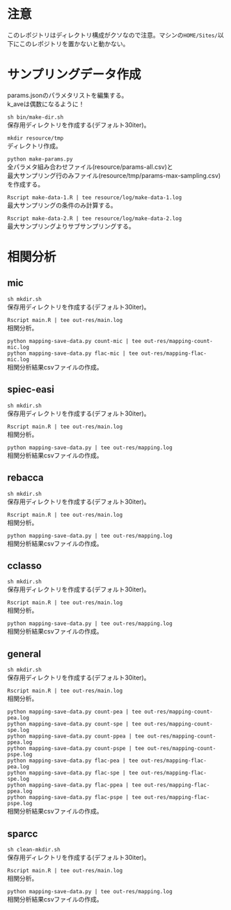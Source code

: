# 注意

このレポジトリはディレクトリ構成がクソなので注意。マシンの`HOME/Sites/`以下にこのレポジトリを置かないと動かない。

# サンプリングデータ作成

params.jsonのパラメタリストを編集する。  
k_aveは偶数になるように！

`sh bin/make-dir.sh`  
保存用ディレクトリを作成する(デフォルト30iter)。

`mkdir resource/tmp`  
ディレクトリ作成。

`python make-params.py`  
全パラメタ組み合わせファイル(resource/params-all.csv)と  
最大サンプリング行のみファイル(resource/tmp/params-max-sampling.csv)を作成する。

`Rscript make-data-1.R | tee resource/log/make-data-1.log`  
最大サンプリングの条件のみ計算する。

`Rscript make-data-2.R | tee resource/log/make-data-2.log`  
最大サンプリングよりサブサンプリングする。


# 相関分析

## mic

`sh mkdir.sh`  
保存用ディレクトリを作成する(デフォルト30iter)。  

`Rscript main.R | tee out-res/main.log`  
相関分析。

`python mapping-save-data.py count-mic | tee out-res/mapping-count-mic.log`  
`python mapping-save-data.py flac-mic | tee out-res/mapping-flac-mic.log`  
相関分析結果csvファイルの作成。

## spiec-easi

`sh mkdir.sh`  
保存用ディレクトリを作成する(デフォルト30iter)。  

`Rscript main.R | tee out-res/main.log`  
相関分析。

`python mapping-save-data.py | tee out-res/mapping.log`  
相関分析結果csvファイルの作成。

## rebacca

`sh mkdir.sh`  
保存用ディレクトリを作成する(デフォルト30iter)。

`Rscript main.R | tee out-res/main.log`  
相関分析。

`python mapping-save-data.py | tee out-res/mapping.log`  
相関分析結果csvファイルの作成。

## cclasso

`sh mkdir.sh`  
保存用ディレクトリを作成する(デフォルト30iter)。

`Rscript main.R | tee out-res/main.log`  
相関分析。

`python mapping-save-data.py | tee out-res/mapping.log`  
相関分析結果csvファイルの作成。

## general

`sh mkdir.sh`  
保存用ディレクトリを作成する(デフォルト30iter)。

`Rscript main.R | tee out-res/main.log`  
相関分析。

`python mapping-save-data.py count-pea | tee out-res/mapping-count-pea.log`  
`python mapping-save-data.py count-spe | tee out-res/mapping-count-spe.log`  
`python mapping-save-data.py count-ppea | tee out-res/mapping-count-ppea.log`  
`python mapping-save-data.py count-pspe | tee out-res/mapping-count-pspe.log`  
`python mapping-save-data.py flac-pea | tee out-res/mapping-flac-pea.log`  
`python mapping-save-data.py flac-spe | tee out-res/mapping-flac-spe.log`  
`python mapping-save-data.py flac-ppea | tee out-res/mapping-flac-ppea.log`  
`python mapping-save-data.py flac-pspe | tee out-res/mapping-flac-pspe.log`  
相関分析結果csvファイルの作成。

## sparcc

`sh clean-mkdir.sh`  
保存用ディレクトリを作成する(デフォルト30iter)。

`Rscript main.R | tee out-res/main.log`  
相関分析。

`python mapping-save-data.py | tee out-res/mapping.log`  
相関分析結果csvファイルの作成。  
